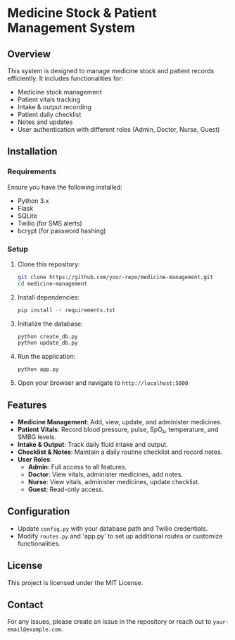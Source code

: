# Medicine Stock & Patient Management System

## Overview
This system is designed to manage medicine stock and patient records efficiently. It includes functionalities for:
- Medicine stock management
- Patient vitals tracking
- Intake & output recording
- Patient daily checklist
- Notes and updates
- User authentication with different roles (Admin, Doctor, Nurse, Guest)

## Installation

### Requirements
Ensure you have the following installed:
- Python 3.x
- Flask
- SQLite
- Twilio (for SMS alerts)
- bcrypt (for password hashing)

### Setup
1. Clone this repository:
   ```sh
   git clone https://github.com/your-repo/medicine-management.git
   cd medicine-management
   ```

2. Install dependencies:
   ```sh
   pip install -r requirements.txt
   ```

3. Initialize the database:
   ```sh
   python create_db.py
   python update_db.py
   ```

4. Run the application:
   ```sh
   python app.py
   ```

5. Open your browser and navigate to `http://localhost:5000`

## Features
- **Medicine Management**: Add, view, update, and administer medicines.
- **Patient Vitals**: Record blood pressure, pulse, SpO₂, temperature, and SMBG levels.
- **Intake & Output**: Track daily fluid intake and output.
- **Checklist & Notes**: Maintain a daily routine checklist and record notes.
- **User Roles**:
  - **Admin**: Full access to all features.
  - **Doctor**: View vitals, administer medicines, add notes.
  - **Nurse**: View vitals, administer medicines, update checklist.
  - **Guest**: Read-only access.

## Configuration
- Update `config.py` with your database path and Twilio credentials.
- Modify `routes.py` and 'app.py' to set up additional routes or customize functionalities.

## License
This project is licensed under the MIT License.

## Contact
For any issues, please create an issue in the repository or reach out to `your-email@example.com`.
